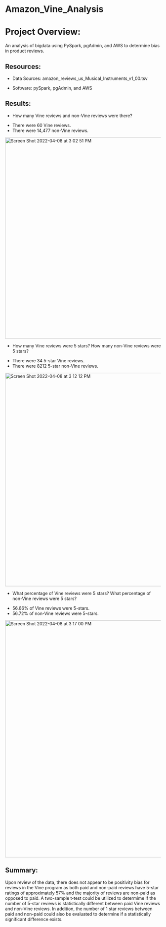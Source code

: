 # Amazon_Vine_Analysis

# Project Overview:
An analysis of bigdata using PySpark, pgAdmin, and AWS to determine bias in product reviews.


## Resources:

* Data Sources: amazon_reviews_us_Musical_Instruments_v1_00.tsv

* Software: pySpark, pgAdmin, and AWS

## Results:

* How many Vine reviews and non-Vine reviews were there?

- There were 60 Vine reviews.
- There were 14,477 non-Vine reviews.

<img width="649" alt="Screen Shot 2022-04-08 at 3 02 51 PM" src="https://user-images.githubusercontent.com/93015602/162540899-9287a339-c0e6-4d82-820b-65f054603f1a.png">

* How many Vine reviews were 5 stars? How many non-Vine reviews were 5 stars?

- There were 34 5-star Vine reviews.
- There were 8212 5-star non-Vine reviews.

<img width="688" alt="Screen Shot 2022-04-08 at 3 12 12 PM" src="https://user-images.githubusercontent.com/93015602/162540907-794e8c0c-3e6d-4560-8943-3979489057ea.png">

* What percentage of Vine reviews were 5 stars? What percentage of non-Vine reviews were 5 stars?

- 56.66% of Vine reviews were 5-stars.
- 56.72% of non-Vine reviews were 5-stars.

<img width="764" alt="Screen Shot 2022-04-08 at 3 17 00 PM" src="https://user-images.githubusercontent.com/93015602/162540912-cfd9f74b-6e30-4df1-983a-f3c565e1f876.png">


## Summary:
Upon review of the data, there does not appear to be positivity bias for reviews in the Vine program as both paid and non-paid reviews have 5-star ratings of approximately 57% and the majority of reviews are non-paid as opposed to paid.  A two-sample t-test could be utilized to determime if the number of 5-star reviews is statistically different between paid Vine reviews and non-Vine reviews. In addition, the number of 1 star reviews between paid and non-paid could also be evaluated to determine if a statistically significant difference exists. 